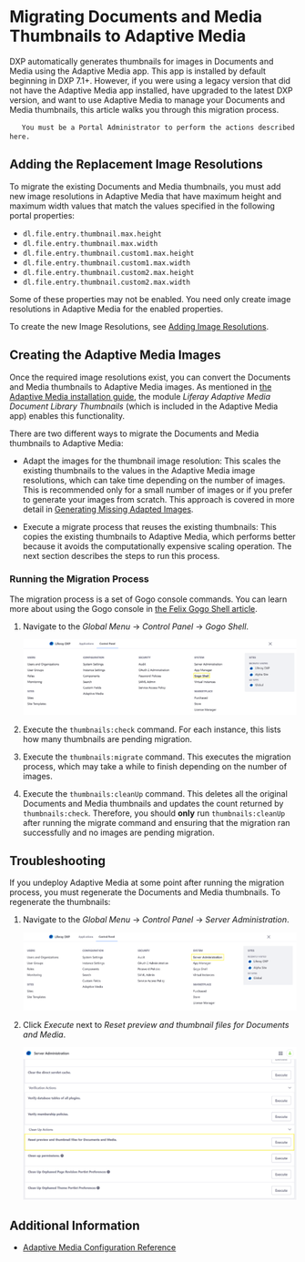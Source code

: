 # Migrating Documents and Media Thumbnails to Adaptive Media

DXP automatically generates thumbnails for images in Documents and Media using the Adaptive Media app. This app is installed by default beginning in DXP 7.1+. However, if you were using a legacy version that did not have the Adaptive Media app installed, have upgraded to the latest DXP version, and want to use Adaptive Media to manage your Documents and Media thumbnails, this article walks you through this migration process.

```note::
   You must be a Portal Administrator to perform the actions described here.
```

## Adding the Replacement Image Resolutions

To migrate the existing Documents and Media thumbnails, you must add new image resolutions in Adaptive Media that have maximum height and maximum width values that match the values specified in the following portal properties:

* `dl.file.entry.thumbnail.max.height`
* `dl.file.entry.thumbnail.max.width`
* `dl.file.entry.thumbnail.custom1.max.height`
* `dl.file.entry.thumbnail.custom1.max.width`
* `dl.file.entry.thumbnail.custom2.max.height`
* `dl.file.entry.thumbnail.custom2.max.width`

Some of these properties may not be enabled. You need only create image resolutions in Adaptive Media for the enabled properties.

To create the new Image Resolutions, see [Adding Image Resolutions](./adding-image-resolutions.md).

## Creating the Adaptive Media Images

Once the required image resolutions exist, you can convert the Documents and Media thumbnails to Adaptive Media images. As mentioned in [the Adaptive Media installation guide](https://help.liferay.com/hc/articles/360029041031-Installing-Adaptive-Media), the module *Liferay Adaptive Media Document Library Thumbnails* (which is included in the Adaptive Media app) enables this functionality.

There are two different ways to migrate the Documents and Media thumbnails to Adaptive Media:

* Adapt the images for the thumbnail image resolution: This scales the existing thumbnails to the values in the Adaptive Media image resolutions, which can take time depending on the number of images. This is recommended only for a small number of images or if you prefer to generate your images from scratch. This approach is covered in more detail in [Generating Missing Adapted Images](./managing-image-resolutions.md#generating-missing-adapted-images).

* Execute a migrate process that reuses the existing thumbnails: This copies the existing thumbnails to Adaptive Media, which performs better because it avoids the computationally expensive scaling operation. The next section describes the steps to run this process.

### Running the Migration Process

The migration process is a set of Gogo console commands. You can learn more about using the Gogo console in [the Felix Gogo Shell article](https://help.liferay.com/hc/articles/360029070351-Using-the-Felix-Gogo-Shell).

1. Navigate to the _Global Menu_ &rarr; _Control Panel_ &rarr; _Gogo Shell_.

    ![Navigate to the Gogo Shell.](./migrating-documents-and-media-thumbnails/images/01.png)

1. Execute the `thumbnails:check` command. For each instance, this lists how many thumbnails are pending migration.
1. Execute the `thumbnails:migrate` command. This executes the migration process, which may take a while to finish depending on the number of images.
1. Execute the `thumbnails:cleanUp` command. This deletes all the original Documents and Media thumbnails and updates the count returned by `thumbnails:check`. Therefore, you should **only** run `thumbnails:cleanUp` after running the migrate command and ensuring that the migration ran successfully and no images are pending migration.

## Troubleshooting

If you undeploy Adaptive Media at some point after running the migration process, you must regenerate the Documents and Media thumbnails. To regenerate the thumbnails:

1. Navigate to the _Global Menu_ &rarr; _Control Panel_ &rarr; _Server Administration_.

    ![Navigate to the Server Administration.](./migrating-documents-and-media-thumbnails/images/03.png)

1. Click _Execute_ next to _Reset preview and thumbnail files for Documents and Media_.

    ![Navigate to the Gogo Shell.](./migrating-documents-and-media-thumbnails/images/02.png)

## Additional Information

* [Adaptive Media Configuration Reference](./adaptive-media-configuration-reference.md)
